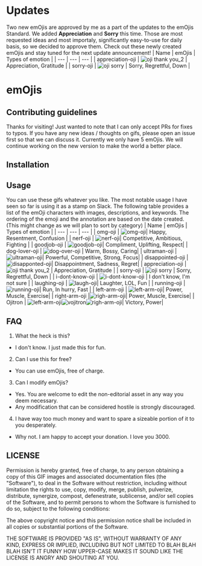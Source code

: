 # Updates
Two new emOjis are approved by me as a part of the updates to the emOjis Standard.
We added **Appreciation** and **Sorry** this time. Those are most requested ideas and most importaly, significantly easy-to-use for daily basis, so we decided to approve them.
Check out these newly created emOjis and stay tuned for the next update announcement!
| Name | emOjis | Types of emotion |
| --- | --- | --- |
| appreciation-oji |  ![oji thank you_2](https://user-images.githubusercontent.com/67302360/202078017-c6c08a2f-21f0-42e0-8218-2cda8d8d6f40.gif) | Appreciation, Gratitude |
| sorry-oji | ![oji sorry](https://user-images.githubusercontent.com/67302360/202078120-79348266-b892-473c-aca7-919e672ec7bd.gif) | Sorry, Regrettful, Down |

# emOjis
## Contributing guidelines
Thanks for visiting! Just wanted to note that I can only accept PRs for fixes to typos.
If you have any new ideas / thoughts on gifs, please open an issue first so that we can discuss it. 
Currently we only have 5 emOjis. We will continue working on the new version to make the world a better place. 

## Installation

## Usage
You can use these gifs whatever you like. The most notable usage I have seen so far is using it as a stamp on Slack. 
The following table provides a list of the emOji characters with images, descriptions, and keywords. 
The ordering of the emoji and the annotation are based on the date created. (This might change as we will plan to sort by category)
| Name | emOjis | Types of emotion |
| --- | --- | --- |
| omg-oji | ![omg-oji](https://user-images.githubusercontent.com/67302360/183232942-19a9f75a-ac42-41ad-bd68-0849d0e25b91.gif)| Happy, Resentment, Confusion |
| nerf-oji | ![nerf-oji](https://user-images.githubusercontent.com/67302360/183232968-3d5c3651-3a3c-40a9-afe4-605cc4350e6b.gif)| Competitive, Ambitious, Fighting | 
| goodjob-oji |  ![goodjob-oji](https://user-images.githubusercontent.com/67302360/183232982-6d9dd266-94d8-4fc4-b141-ab60dbe66b11.gif)| Compliment, Uplifting, Respect|
| dog-lover-oji | ![dog-over-oji](https://user-images.githubusercontent.com/67302360/183232994-505121d9-788f-4ef7-8685-5c3ceb9a4e2a.gif) | Warm, Bossy, Caring|
| ultraman-oji | ![ultraman-oji](https://user-images.githubusercontent.com/67302360/185533908-363b9d75-3057-48ba-914a-091d658a3e02.gif)| Powerful, Competitive, Strong, Focus|
| disappointed-oji | ![disapponted-oji](https://user-images.githubusercontent.com/67302360/199214392-9ecd34c7-b466-42d3-ae6c-c41367f854c9.gif)| Disappointment, Sadness, Regret|
| appreciation-oji |  ![oji thank you_2](https://user-images.githubusercontent.com/67302360/202078017-c6c08a2f-21f0-42e0-8218-2cda8d8d6f40.gif) | Appreciation, Gratitude |
| sorry-oji | ![oji sorry](https://user-images.githubusercontent.com/67302360/202078120-79348266-b892-473c-aca7-919e672ec7bd.gif) | Sorry, Regrettful, Down |
| i-dont-know-oji | ![i-dont-know-oji](https://user-images.githubusercontent.com/67302360/204963790-7948d9de-40f2-43f0-aec0-812de5075ea9.gif) | I don't know, I'm not sure |
| laughing-oji | ![laugh-oji](https://user-images.githubusercontent.com/67302360/204963952-7e144312-e32d-45e2-ab29-490295af2b35.gif)| Laughter, LOL, Fun |
| running-oji |![running-oji](https://user-images.githubusercontent.com/67302360/204964667-1cf8835c-b9f3-409f-aeb7-c3e4ec61c147.gif)| Run, In hurry, Fast |
| left-arm-oji | ![left-arm-oji](https://user-images.githubusercontent.com/67302360/204965880-6265d309-94e2-4051-80c5-f4c22133c3ce.gif)| Power, Muscle, Exercise|
| right-arm-oji |![righ-arm-oji](https://user-images.githubusercontent.com/67302360/204965915-6628c9bc-79ce-4f1f-9cc1-7c3902621d0a.gif)| Power, Muscle, Exercise|
| Ojitron | ![left-arm-oji](https://user-images.githubusercontent.com/67302360/204965880-6265d309-94e2-4051-80c5-f4c22133c3ce.gif)![vojitron](https://user-images.githubusercontent.com/67302360/204965965-895326de-f183-4e07-aae5-d2d008b7725f.gif)![righ-arm-oji](https://user-images.githubusercontent.com/67302360/204965915-6628c9bc-79ce-4f1f-9cc1-7c3902621d0a.gif)| Victory, Power|


## FAQ
1) What the heck is this? 
 - I don't know. I just made this for fun.

2) Can I use this for free? 
 - You can use emOjis, free of charge. 

3) Can I modify emOjis? 
 - Yes. You are welcome to edit the non-editorial asset in any way you deem necessary.
 - Any modification that can be considered hostile is strongly discouraged.

4) I have way too much money and want to spare a sizeable portion of it to you desperately.
 - Why not. I am happy to accept your donation. I love you 3000.

## LICENSE
Permission is hereby granted, free of charge, to any person obtaining a copy of this GIF images and associated documentation files (the "Software"), to deal in the Software without restriction, including without limitation the rights to use, copy, modify, merge, publish, pulverize, distribute, synergize, compost, defenestrate, sublicense, and/or sell copies of the Software, and to permit persons to whom the Software is furnished to do so, subject to the following conditions:

The above copyright notice and this permission notice shall be included in all copies or substantial portions of the Software.

THE SOFTWARE IS PROVIDED "AS IS", WITHOUT WARRANTY OF ANY KIND, EXPRESS OR IMPLIED, INCLUDING BUT NOT LIMITED TO BLAH BLAH BLAH ISN'T IT FUNNY HOW UPPER-CASE MAKES IT SOUND LIKE THE LICENSE IS ANGRY AND SHOUTING AT YOU.
